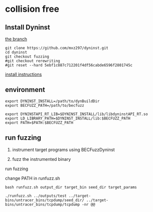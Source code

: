 # collision free

## Install Dyninst

[the branch](https://github.com/mxz297/dyninst/tree/rerewriting)

```
git clone https://github.com/mxz297/dyninst.git
cd dyninst
git checkout fuzzing
#git checkout rerewriting
#git reset --hard 5ebf1c887c712201f4df56cabde6596f2801745c
```
[install instructions](https://github.com/mxz297/dyninst/tree/rerewriting)

## environment
```
export DYNINST_INSTALL=/path/to/dynBuildDir
export BECFUZZ_PATH=/path/to/becfuzz

export DYNINSTAPI_RT_LIB=$DYNINST_INSTALL/lib/libdyninstAPI_RT.so
export LD_LIBRARY_PATH=$DYNINST_INSTALL/lib:$BECFUZZ_PATH
export PATH=$PATH:$BECFUZZ_PATH
```

## run fuzzing

1. instrument target programs using BECFuzzDyninst

2. fuzz the instrumented binary

run fuzzing

change PATH in runfuzz.sh 

```
bash runfuzz.sh output_dir target_bin seed_dir target_params
```

```
./runfuzz.sh ../outputs/test ../target-bins/untracer_bins/tcpdump/seed_dir/ ../target-bins/untracer_bins/tcpdump/tcpdump -nr @@
```
